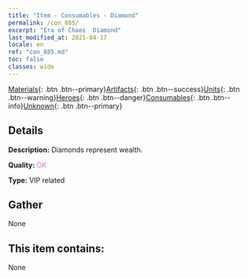 ```yaml
---
title: "Item - Consumables - Diamond"
permalink: /con_885/
excerpt: "Era of Chaos  Diamond"
last_modified_at: 2021-04-17
locale: en
ref: "con_885.md"
toc: false
classes: wide
---
```

 [Materials](/Items/){: .btn .btn--primary}[Artifacts](/Items/Artifacts/){: .btn .btn--success}[Units](/Items/Units/){: .btn .btn--warning}[Heroes](/Items/Heroes/){: .btn .btn--danger}[Consumables](/Items/Consumables/){: .btn .btn--info}[Unknown](/Items/Unknown/){: .btn .btn--primary}

## Details
 **Description:** Diamonds represent wealth.

 **Quality:** <span style="color: #DA70D6">OK</span>

 **Type:** VIP related

## Gather

  None

## This item contains:

  None

